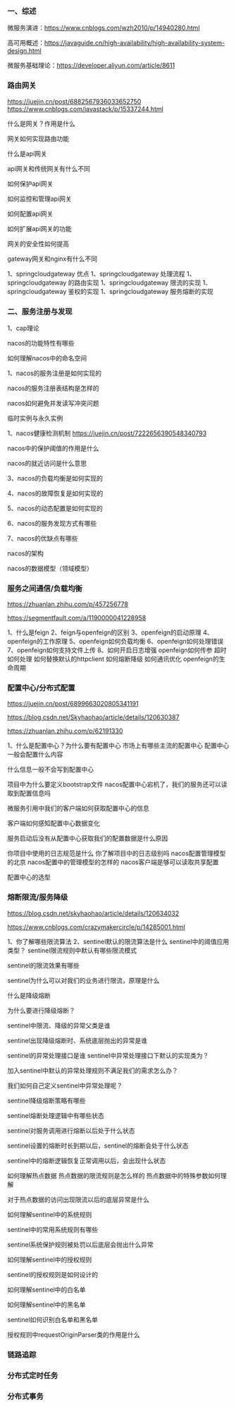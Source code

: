 ### 一、综述
微服务演进：https://www.cnblogs.com/wzh2010/p/14940280.html

高可用概述：https://javaguide.cn/high-availability/high-availability-system-design.html

微服务基础理论：https://developer.aliyun.com/article/8611

### 路由网关
https://juejin.cn/post/6882567936033652750
https://www.cnblogs.com/javastack/p/15337244.html

什么是网关？作用是什么

网关如何实现路由功能

什么是api网关

api网关和传统网关有什么不同

如何保护api网关

如何监控和管理api网关

如何配置api网关

如何扩展api网关的功能

网关的安全性如何提高

gateway网关和nginx有什么不同

1、springcloudgateway  优点
1、springcloudgateway  处理流程
1、springcloudgateway  的路由实现
1、springcloudgateway  限流的实现
1、springcloudgateway  鉴权的实现
1、springcloudgateway  服务熔断的实现




### 二、服务注册与发现
1、cap理论

nacos的功能特性有哪些

如何理解nacos中的命名空间

1、nacos的服务注册是如何实现的

nacos的服务注册表结构是怎样的

nacos如何避免并发读写冲突问题

临时实例与永久实例

1、nacos健康检测机制
https://juejin.cn/post/7222656390548340793

nacos中的保护阈值的作用是什么

nacos的就近访问是什么意思

3、nacos的负载均衡是如何实现的

4、nacos的故障恢复是如何实现的

5、nacos的动态配置是如何实现的

6、nacos的服务发现方式有哪些

7、nacos的优缺点有哪些

nacos的架构

nacos的数据模型（领域模型）


### 服务之间通信/负载均衡
https://zhuanlan.zhihu.com/p/457256778

https://segmentfault.com/a/1190000041228958

1、什么是feign
2、feign与openfeign的区别
3、openfeign的启动原理
4、openfeign的工作原理
5、openfeign如何负载均衡
6、openfeign如何处理错误
7、openfeign如何支持文件上传
8、如何开启日志增强
openfeign如何传参
超时如何处理
如何替换默认的httpclient
如何熔断降级
如何通讯优化
openfeign的生命周期

### 配置中心/分布式配置
https://juejin.cn/post/6899663020805341191

https://blog.csdn.net/Skyhaohao/article/details/120630387

https://zhuanlan.zhihu.com/p/62191330

1、什么是配置中心？为什么要有配置中心
市场上有哪些主流的配置中心
配置中心一般会配置什么内容

什么信息一般不会写到配置中心

项目中为什么要定义bootstrap文件
nacos配置中心宕机了，我们的服务还可以读取到配置信息吗

微服务引用中我们的客户端如何获取配置中心的信息

客户端如何感知配置中心数据变化

服务启动后没有从配置中心获取我们的配置数据是什么原因

你项目中使用的日志规范是什么
你了解项目中的日志级别吗
nacos配置管理模型的北京
nacos配置中的管理模型的怎样的
nacos客户端是够可以读取共享配置

配置中心的选型






### 熔断限流/服务降级

https://blog.csdn.net/skyhaohao/article/details/120634032

https://www.cnblogs.com/crazymakercircle/p/14285001.html

1、你了解哪些限流算法
2、sentinel默认的限流算法是什么
sentinel中的阈值应用类型？
sentinel限流规则中默认有哪些限流模式

sentinel的限流效果有哪些

sentinel为什么可以对我们的业务进行限流，原理是什么

什么是降级熔断

为什么要进行降级熔断？

sentinel中限流、降级的异常父类是谁

sentinel出现降级熔断时、系统底层抛出的异常是谁

sentinel的异常处理接口是谁
sentinel中异常处理接口下默认的实现类为？

加入sentinel中默认的异常处理规则不满足我们的需求怎么办？

我们如何自己定义sentinel中异常处理呢？

sentinel降级熔断策略有哪些

sentinel熔断处理逻辑中有哪些状态

sentinel对服务调用进行熔断以后处于什么状态

sentinel设置的熔断时长到期以后，sentinel的熔断会处于什么状态


sentinel中的熔断逻辑恢复正常调用以后，会出现什么状态

如何理解热点数据
热点数据的限流规则是怎么样的
热点数据中的特殊参数如何理解

对于热点数据的访问出现限流以后的底层异常是什么

如何理解sentinel中的系统规则

sentinel中的常用系统规则有哪些

sentinel系统保护规则被处罚以后底层会抛出什么异常

如何理解sentinel中的授权规则

sentinel的授权规则是如何设计的

如何理解sentinel中的白名单

如何理解sentinel中的黑名单

sentinel如何识别白名单和黑名单

授权规则中requestOriginParser类的作用是什么







### 链路追踪

### 分布式定时任务



### 分布式事务

